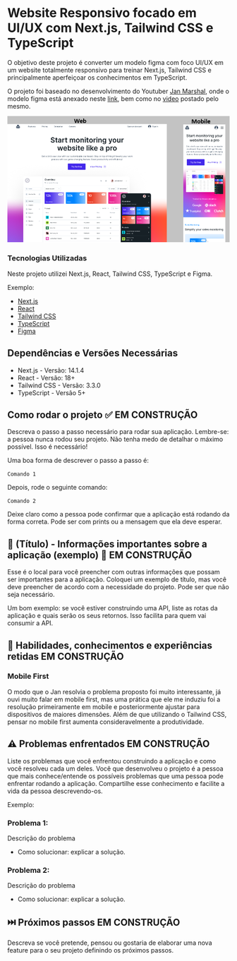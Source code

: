 # Website Responsivo focado em UI/UX com Next.js, Tailwind CSS e TypeScript

O objetivo deste projeto é converter um modelo figma com foco UI/UX em um website totalmente responsivo para treinar Next.js, Tailwind CSS e principalmente aperfeiçoar os conhecimentos em TypeScript.

O projeto foi baseado no desenvolvimento do Youtuber [Jan Marshal](https://www.youtube.com/@janmarshalcoding), onde o modelo figma está anexado neste [link](https://www.figma.com/file/9Wpvgz4EqQRRVCYi0cMJ74/Untitled?type=design&node-id=0-1&mode=design&t=LERnY7oEDJTC3S54-0), bem como no [video](https://www.youtube.com/watch?v=pQ7tm_7S_Us) postado pelo mesmo.

<img src="https://github.com/danielbelle/nextjs-tailwindcss-landing/blob/main/public/assets/github-photo.png" alt="Projeto" />


### Tecnologias Utilizadas

Neste projeto utilizei Next.js, React, Tailwind CSS, TypeScript e Figma.

Exemplo:
* [Next.js](https://nextjs.org/)
* [React](https://react.dev/)
* [Tailwind CSS](https://tailwindcss.com/)
* [TypeScript](https://www.typescriptlang.org/)
* [Figma](https://www.figma.com/)

## Dependências e Versões Necessárias

* Next.js - Versão: 14.1.4
* React - Versão: 18+
* Tailwind CSS - Versão: 3.3.0
* TypeScript - Versão 5+

## Como rodar o projeto ✅ EM CONSTRUÇÃO

Descreva o passo a passo necessário para rodar sua aplicação. Lembre-se: a pessoa nunca rodou seu projeto. Não tenha medo de detalhar o máximo possível. Isso é necessário!

Uma boa forma de descrever o passo a passo é:

```
Comando 1
```

Depois, rode o seguinte comando:

```
Comando 2
```

Deixe claro como a pessoa pode confirmar que a aplicação está rodando da forma correta. Pode ser com prints ou a mensagem que ela deve esperar.


## 📌 (Título) - Informações importantes sobre a aplicação (exemplo) 📌 EM CONSTRUÇÃO

Esse é o local para você preencher com outras informações que possam ser importantes para a aplicação. Coloquei um exemplo de título, mas você deve preencher de acordo com a necessidade do projeto. Pode ser que não seja necessário.

Um bom exemplo: se você estiver construindo uma API, liste as rotas da aplicação e quais serão os seus retornos. Isso facilita para quem vai consumir a API.


## 🧠 Habilidades, conhecimentos e experiências retidas EM CONSTRUÇÃO

### Mobile First
O modo que o Jan resolvia o problema proposto foi muito interessante, já ouvi muito falar em mobile first, mas uma prática que ele me induziu foi a resolução primeiramente em mobile e posteriormente ajustar para dispositivos de maiores dimensões. Além de que utilizando o Tailwind CSS, pensar no mobile first aumenta consideravelmente a produtividade.

##



## ⚠️ Problemas enfrentados EM CONSTRUÇÃO

Liste os problemas que você enfrentou construindo a aplicação e como você resolveu cada um deles. Você que desenvolveu o projeto é a pessoa que mais conhece/entende os possíveis problemas que uma pessoa pode enfrentar rodando a aplicação. Compartilhe esse conhecimento e facilite a vida da pessoa descrevendo-os.

Exemplo:

### Problema 1:
Descrição do problema
* Como solucionar: explicar a solução.

### Problema 2:
Descrição do problema
* Como solucionar: explicar a solução.

## ⏭️ Próximos passos EM CONSTRUÇÃO

Descreva se você pretende, pensou ou gostaria de elaborar uma nova feature para o seu projeto definindo os próximos passos.
